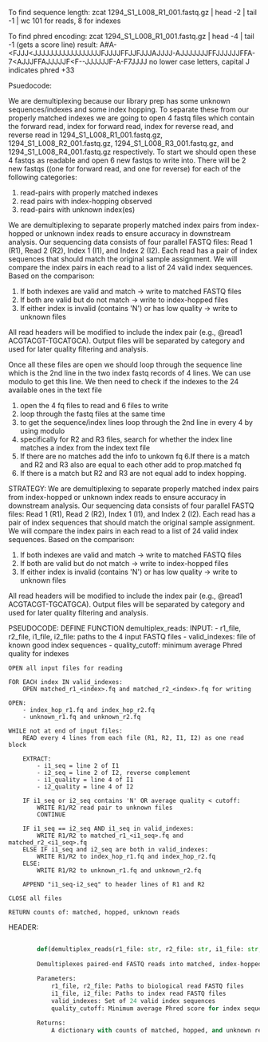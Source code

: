 To find sequence length:
zcat 1294_S1_L008_R1_001.fastq.gz | head -2 | tail -1 | wc
101 for reads, 8 for indexes

To find phred encoding:
zcat 1294_S1_L008_R1_001.fastq.gz | head -4 | tail -1 (gets a score line)
result: A#A-<FJJJ<JJJJJJJJJJJJJJJJJFJJJJFFJJFJJJAJJJJ-AJJJJJJJFFJJJJJJFFA-7<AJJJFFAJJJJJF<F--JJJJJJF-A-F7JJJJ
no lower case letters, capital J indicates phred +33

Psuedocode:

We are demultiplexing because our library prep has some unknown sequences/indexes and some index hopping. To separate these from our properly matched indexes we are going to open
4 fastq files which contain the forward read, index for forward read, index for reverse read, and reverse read in 1294_S1_L008_R1_001.fastq.gz, 1294_S1_L008_R2_001.fastq.gz,
1294_S1_L008_R3_001.fastq.gz, and 1294_S1_L008_R4_001.fastq.gz respectively. To start we should open these 4 fastqs as readable and open 6 new fastqs to write into.
There will be 2 new fastqs ((one for forward read, and one for reverse) for each of the following categories:
1. read-pairs with properly matched indexes
2. read pairs with index-hopping observed
3. read-pairs with unknown index(es)

We are demultiplexing to separate properly matched index pairs from index-hopped or unknown index reads to ensure accuracy in downstream analysis.
Our sequencing data consists of four parallel FASTQ files: Read 1 (R1), Read 2 (R2), Index 1 (I1), and Index 2 (I2). Each read has a pair of index sequences
that should match the original sample assignment. We will compare the index pairs in each read to a list of 24 valid index sequences. Based on the comparison:
1. If both indexes are valid and match → write to matched FASTQ files
2. If both are valid but do not match → write to index-hopped files
3. If either index is invalid (contains 'N') or has low quality → write to unknown files

All read headers will be modified to include the index pair (e.g., @read1 ACGTACGT-TGCATGCA). Output files will be separated by category and used for later quality filtering and analysis.

Once all these files are open we should loop through the sequence line which is the 2nd line in the two index fastq records of 4 lines. We can use modulo to get this line.
We then need to check if the indexes to the 24 available ones in the text file 

1. open the 4 fq files to read and 6 files to write
2. loop through the fastq files at the same time
3. to get the sequence/index lines loop through the 2nd line in every 4 by using modulo
4. specifically for R2 and R3 files, search for whether the index line matches a index from the index text file
5. If there are no matches add the info to unkown fq
6.If there is a match and R2 and R3 also are equal to each other add to prop.matched fq
7. If there is a match but R2 and R3 are not equal add to index hopping.




STRATEGY:
We are demultiplexing to separate properly matched index pairs from index-hopped or unknown index reads to ensure accuracy in downstream analysis.
Our sequencing data consists of four parallel FASTQ files: Read 1 (R1), Read 2 (R2), Index 1 (I1), and Index 2 (I2). Each read has a pair of index sequences
that should match the original sample assignment. We will compare the index pairs in each read to a list of 24 valid index sequences. Based on the comparison:
1. If both indexes are valid and match → write to matched FASTQ files
2. If both are valid but do not match → write to index-hopped files
3. If either index is invalid (contains 'N') or has low quality → write to unknown files

All read headers will be modified to include the index pair (e.g., @read1 ACGTACGT-TGCATGCA). Output files will be separated by category and used for later quality filtering and analysis.

PSEUDOCODE:
DEFINE FUNCTION demultiplex_reads:
    INPUT:
        - r1_file, r2_file, i1_file, i2_file: paths to the 4 input FASTQ files
        - valid_indexes:  file of known good index sequences
        - quality_cutoff: minimum average Phred quality for indexes

    OPEN all input files for reading

    FOR EACH index IN valid_indexes:
        OPEN matched_r1_<index>.fq and matched_r2_<index>.fq for writing

    OPEN:
        - index_hop_r1.fq and index_hop_r2.fq
        - unknown_r1.fq and unknown_r2.fq

    WHILE not at end of input files:
        READ every 4 lines from each file (R1, R2, I1, I2) as one read block

        EXTRACT:
            - i1_seq = line 2 of I1
            - i2_seq = line 2 of I2, reverse complement
            - i1_quality = line 4 of I1
            - i2_quality = line 4 of I2

        IF i1_seq or i2_seq contains 'N' OR average quality < cutoff:
            WRITE R1/R2 read pair to unknown files
            CONTINUE

        IF i1_seq == i2_seq AND i1_seq in valid_indexes:
            WRITE R1/R2 to matched_r1_<i1_seq>.fq and matched_r2_<i1_seq>.fq
        ELSE IF i1_seq and i2_seq are both in valid_indexes:
            WRITE R1/R2 to index_hop_r1.fq and index_hop_r2.fq
        ELSE:
            WRITE R1/R2 to unknown_r1.fq and unknown_r2.fq

        APPEND "i1_seq-i2_seq" to header lines of R1 and R2

    CLOSE all files

    RETURN counts of: matched, hopped, unknown reads

HEADER:
   
```python
        
        def(demultiplex_reads(r1_file: str, r2_file: str, i1_file: str, i2_file: str, valid_indexes: set[str], quality_cutoff: float):
    
        Demultiplexes paired-end FASTQ reads into matched, index-hopped, and unknown categories.
    
        Parameters:
            r1_file, r2_file: Paths to biological read FASTQ files
            i1_file, i2_file: Paths to index read FASTQ files
            valid_indexes: Set of 24 valid index sequences
            quality_cutoff: Minimum average Phred score for index sequences

        Returns:
            A dictionary with counts of matched, hopped, and unknown read pairs
```

